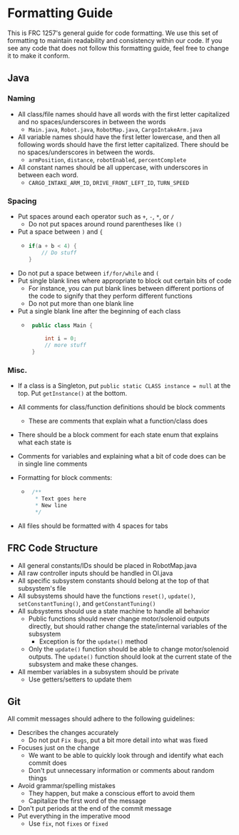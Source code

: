 # Formatting Guide

This is FRC 1257's general guide for code formatting. We use this set of formatting to maintain readability and consistency within our code. If you see any code that does not follow this formatting guide, feel free to change it to make it conform.

## Java
### Naming
 - All class/file names should have all words with the first letter capitalized and no spaces/underscores in between the words
   - `Main.java`, `Robot.java`, `RobotMap.java`, `CargoIntakeArm.java`
 - All variable names should have the first letter lowercase, and then all following words should have the first letter capitalized. There should be no spaces/underscores in between the words.
   - `armPosition`, `distance`, `robotEnabled`, `percentComplete`
 - All constant names should be all uppercase, with underscores in between each word.
   - `CARGO_INTAKE_ARM_ID`, `DRIVE_FRONT_LEFT_ID`, `TURN_SPEED`

### Spacing
 - Put spaces around each operator such as `+`, `-`, `*`, or `/`
   - Do not put spaces around round parentheses like `()`
 - Put a space between `)` and `{`
    - ```java
      if(a + b < 4) {
          // Do stuff
      }
      ```
 - Do not put a space between `if/for/while` and `(`
 - Put single blank lines where appropriate to block out certain bits of code
   - For instance, you can put blank lines between different portions of the code to signify that they perform different functions
   - Do not put more than one blank line
 - Put a single blank line after the beginning of each class
   - ```java
      public class Main {
          
          int i = 0;
          // more stuff
      }
     ```

### Misc.
 - If a class is a Singleton, put `public static CLASS instance = null` at the top. Put `getInstance()` at the bottom.

 - All comments for class/function definitions should be block comments
   - These are comments that explain what a function/class does
 - There should be a block comment for each state enum that explains what each state is
 - Comments for variables and explaining what a bit of code does can be in single line comments
 - Formatting for block comments:
   - ```java
      /**
       * Text goes here
       * New line
       */
     ```
 - All files should be formatted with 4 spaces for tabs

## FRC Code Structure
 - All general constants/IDs should be placed in RobotMap.java
 - All raw controller inputs should be handled in OI.java
 - All specific subsystem constants should belong at the top of that subsystem's file
 - All subsystems should have the functions `reset()`, `update()`, `setConstantTuning()`, and `getConstantTuning()`
 - All subsystems should use a state machine to handle all behavior
   - Public functions should never change motor/solenoid outputs directly, but should rather change the state/internal variables of the subsystem
     - Exception is for the `update()` method
   - Only the `update()` function should be able to change motor/solenoid outputs. The `update()` function should look at the current state of the subsystem and make these changes.
 - All member variables in a subsystem should be private
   - Use getters/setters to update them 

## Git
All commit messages should adhere to the following guidelines:
 - Describes the changes accurately
   - Do not put `Fix Bugs`, put a bit more detail into what was fixed
 - Focuses just on the change
   - We want to be able to quickly look through and identify what each commit does
   - Don't put unnecessary information or comments about random things  
 - Avoid grammar/spelling mistakes
   - They happen, but make a conscious effort to avoid them
   - Capitalize the first word of the message
 - Don't put periods at the end of the commit message
 - Put everything in the imperative mood
   - Use `fix`, not `fixes` or `fixed`
